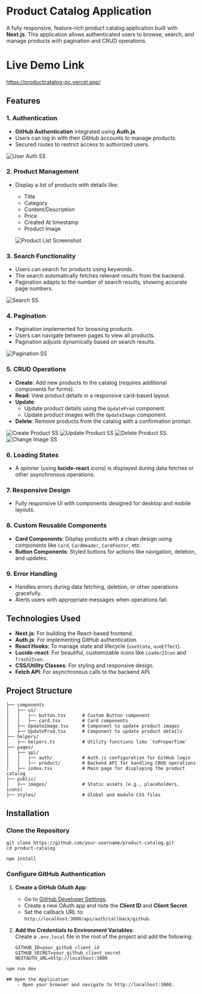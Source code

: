 # Product Catalog Application  

A fully responsive, feature-rich product catalog application built with **Next.js**. This application allows authenticated users to browse, search, and manage products with pagination and CRUD operations.  

# Live Demo Link

https://productcatalog-pc.vercel.app/

## Features  

### 1. Authentication  
- **GitHub Authentication** integrated using **Auth.js**.  
- Users can log in with their GitHub accounts to manage products.  
- Secured routes to restrict access to authorized users.  

![User Auth SS](image-7.png "click on the profile icon to login logout")

### 2. Product Management  
- Display a list of products with details like:  
  - Title  
  - Category  
  - Content/Description  
  - Price  
  - Created At timestamp  
  - Product Image  

  ![Product List Screenshot](image.png "Product List Example") 

### 3. Search Functionality  
- Users can search for products using keywords.  
- The search automatically fetches relevant results from the backend.  
- Pagination adapts to the number of search results, showing accurate page numbers.  

![Search SS](image-1.png)

### 4. Pagination  
- Pagination implemented for browsing products.  
- Users can navigate between pages to view all products.  
- Pagination adjusts dynamically based on search results.

![Pagination SS](image-2.png)

### 5. CRUD Operations  
- **Create**: Add new products to the catalog (requires additional components for forms).  
- **Read**: View product details in a responsive card-based layout.  
- **Update**:  
  - Update product details using the `UpdateProd` component.  
  - Update product images with the `UpdateImage` component.  
- **Delete**: Remove products from the catalog with a confirmation prompt. 

![Create Product SS](image-3.png "Create Product")
![Update Product SS](image-4.png "Update Product")
![Delete Product SS](image-5.png "Delete Product")
![Change Image SS](image-6.png "if you just want to change image")

### 6. Loading States  
- A spinner (using **lucide-react** icons) is displayed during data fetches or other asynchronous operations.  

### 7. Responsive Design  
- Fully responsive UI with components designed for desktop and mobile layouts.  

### 8. Custom Reusable Components  
- **Card Components**: Display products with a clean design using components like `Card`, `CardHeader`, `CardFooter`, etc.  
- **Button Components**: Styled buttons for actions like navigation, deletion, and updates.  

### 9. Error Handling  
- Handles errors during data fetching, deletion, or other operations gracefully.  
- Alerts users with appropriate messages when operations fail.  

## Technologies Used  

- **Next.js**: For building the React-based frontend.  
- **Auth.js**: For implementing GitHub authentication.  
- **React Hooks**: To manage state and lifecycle (`useState`, `useEffect`).  
- **Lucide-react**: For beautiful, customizable icons like `Loader2Icon` and `Trash2Icon`.  
- **CSS/Utility Classes**: For styling and responsive design.  
- **Fetch API**: For asynchronous calls to the backend API.  

## Project Structure  

```struct
├── components  
│   ├── ui/  
│   │   ├── button.tsx      # Custom Button component  
│   │   ├── card.tsx        # Card components  
│   ├── UpdateImage.tsx     # Component to update product images  
│   ├── UpdateProd.tsx      # Component to update product details  
├── helpers/  
│   ├── helpers.ts          # Utility functions like `toProperTime`  
├── pages/  
│   ├── api/  
│   │   ├── auth/           # Auth.js configuration for GitHub login  
│   │   ├── product/        # Backend API for handling CRUD operations  
│   ├── index.tsx           # Main page for displaying the product catalog  
├── public/  
│   ├── images/             # Static assets (e.g., placeholders, icons)  
├── styles/                 # Global and module CSS files  

``` 

## Installation  

### Clone the Repository  

```copy
git clone https://github.com/your-username/product-catalog.git  
cd product-catalog  
```

```copy
npm install
```
### Configure GitHub Authentication  

1. **Create a GitHub OAuth App**:  
   - Go to [GitHub Developer Settings](https://github.com/settings/developers).  
   - Create a new OAuth app and note the **Client ID** and **Client Secret**.  
   - Set the callback URL to: `http://localhost:3000/api/auth/callback/github`.  

2. **Add the Credentials to Environment Variables**:  
   Create a `.env.local` file in the root of the project and add the following:  
   ```env
   GITHUB_ID=your_github_client_id  
   GITHUB_SECRET=your_github_client_secret  
   NEXTAUTH_URL=http://localhost:3000  
    ```
```copy
npm run dev

## Open the Application 
    - Open your browser and navigate to http://localhost:3000.

